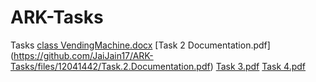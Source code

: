 # ARK-Tasks
Tasks
[class VendingMachine.docx](https://github.com/JaiJain17/ARK-Tasks/files/12041635/class.VendingMachine.docx)
[Task 2 Documentation.pdf]
(https://github.com/JaiJain17/ARK-Tasks/files/12041442/Task.2.Documentation.pdf)
[Task 3.pdf](https://github.com/JaiJain17/ARK-Tasks/files/12041702/Task.3.pdf)
[Task 4.pdf](https://github.com/JaiJain17/ARK-Tasks/files/12043376/Task.4.pdf)
